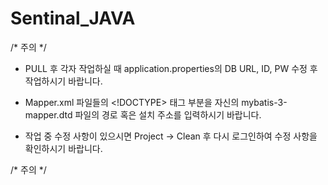 # Sentinal_JAVA


/* 주의 */

- PULL 후 각자 작업하실 때 application.properties의 DB URL, ID, PW 수정 후 작업하시기 바랍니다.

- Mapper.xml 파일들의 <!DOCTYPE> 태그 부분을 자신의 mybatis-3-mapper.dtd 파일의 경로 혹은 설치 주소를 입력하시기 바랍니다.

- 작업 중 수정 사항이 있으시면 Project -> Clean 후 다시 로그인하여 수정 사항을 확인하시기 바랍니다.

/* 주의 */
